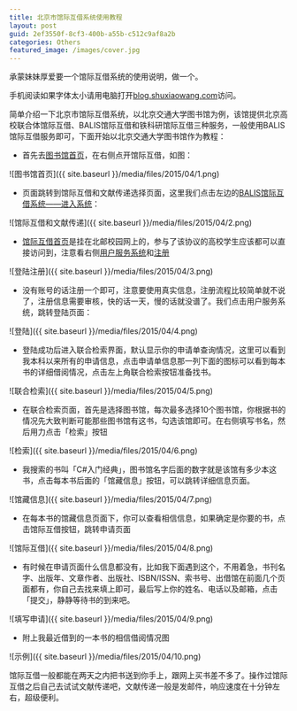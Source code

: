 ```yaml
---
title: 北京市馆际互借系统使用教程
layout: post
guid: 2ef3550f-8cf3-400b-a55b-c512c9af8a2b
categories: Others
featured_image: /images/cover.jpg
---
```



承蒙妹妹厚爱要一个馆际互借系统的使用说明，做一个。

手机阅读如果字体太小请用电脑打开[blog.shuxiaowang.com](blog.shuxiaowang.com)访问。

简单介绍一下北京市馆际互借系统，以北京交通大学图书馆为例，该馆提供北京高校联合体馆际互借、BALIS馆际互借和铁科研馆际互借三种服务，一般使用BALIS馆际互借服务即可，下面开始以北京交通大学图书馆作为教程：

+ 首先去[图书馆首页](lib.bjtu.edu.cn)，在右侧点开馆际互借，如图：

![图书馆首页]({{ site.baseurl }}/media/files/2015/04/1.png)

+ 页面跳转到馆际互借和文献传递选择页面，这里我们点击左边的[BALIS馆际互借系统——进入系统](http://balisill.bupt.edu.cn/)：

![馆际互借和文献传递]({{ site.baseurl }}/media/files/2015/04/2.png)

+ [馆际互借首页](balisill.bupt.edu.cn)是挂在北邮校园网上的，参与了该协议的高校学生应该都可以直接访问到，注意看右侧[用户服务系统](http://balisill.bupt.edu.cn/union/Reader2/reader_login.jsp)和[注册](http://balisill.bupt.edu.cn/union/Reader2/reader_preregister.jsp)

![登陆注册]({{ site.baseurl }}/media/files/2015/04/3.png)

+ 没有账号的话注册一个即可，注意要使用真实信息，注册流程比较简单就不说了，注册信息需要审核，快的话一天，慢的话就没谱了。我们点击用户服务系统，跳转登陆页面：

![登陆]({{ site.baseurl }}/media/files/2015/04/4.png)

+ 登陆成功后进入联合检索界面，默认显示你的申请单查询情况，这里可以看到我本科以来所有的申请信息，点击申请单信息那一列下面的图标可以看到每本书的详细借阅情况，点击左上角联合检索按钮准备找书。

![联合检索]({{ site.baseurl }}/media/files/2015/04/5.png)

+ 在联合检索页面，首先是选择图书馆，每次最多选择10个图书馆，你根据书的情况先大致判断可能那些图书馆有这书，勾选该馆即可。在右侧填写书名，然后用力点击「检索」按钮

![检索]({{ site.baseurl }}/media/files/2015/04/6.png)

+ 我搜索的书叫「C#入门经典」，图书馆名字后面的数字就是该馆有多少本这书，点击每本书后面的「馆藏信息」按钮，可以跳转详细信息页面。

![馆藏信息]({{ site.baseurl }}/media/files/2015/04/7.png)

+ 在每本书的馆藏信息页面下，你可以查看相信信息，如果确定是你要的书，点击馆际互借按钮，跳转申请页面

![馆际互借]({{ site.baseurl }}/media/files/2015/04/8.png)

+ 有时候在申请页面什么信息都没有，比如我下面遇到这个，不用着急，书刊名字、出版年、文章作者、出版社、ISBN/ISSN、索书号、出借馆在前面几个页面都有，你自己去找来填上即可，最后写上你的姓名、电话以及邮箱，点击「提交」，静静等待书的到来吧。

![填写申请]({{ site.baseurl }}/media/files/2015/04/9.png)

+ 附上我最近借到的一本书的相信借阅情况图

![示例]({{ site.baseurl }}/media/files/2015/04/10.png)

馆际互借一般都能在两天之内把书送到你手上，跟网上买书差不多了。操作过馆际互借之后自己去试试文献传递吧，文献传递一般是发邮件，响应速度在十分钟左右，超级便利。